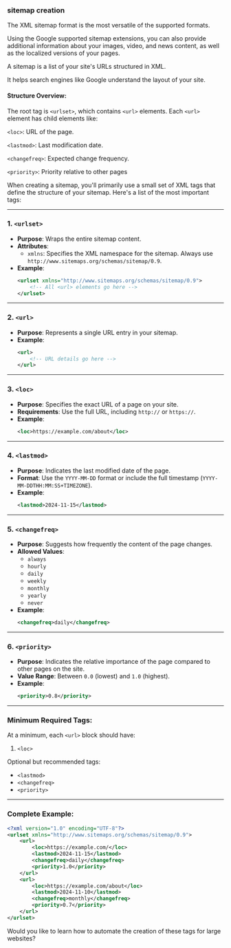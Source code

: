 ### sitemap creation
The XML sitemap format is the most versatile of the supported formats.

Using the Google supported sitemap extensions, you can also provide additional information about your images, video, and news content, as well as the localized versions of your pages.


A sitemap is a list of your site's URLs structured in XML.

It helps search engines like Google understand the layout of your site.

#### Structure Overview:

The root tag is `<urlset>`, which contains `<url>` elements.
Each `<url>` element has child elements like:

`<loc>`: URL of the page.

`<lastmod>`: Last modification date.

`<changefreq>`: Expected change frequency.

`<priority>`: Priority relative to other pages

When creating a sitemap, you'll primarily use a small set of XML tags that define the structure of your sitemap. Here's a list of the most important tags:

---

### **1. `<urlset>`**
- **Purpose**: Wraps the entire sitemap content.
- **Attributes**:
  - `xmlns`: Specifies the XML namespace for the sitemap. Always use `http://www.sitemaps.org/schemas/sitemap/0.9`.
- **Example**:
  ```xml
  <urlset xmlns="http://www.sitemaps.org/schemas/sitemap/0.9">
      <!-- All <url> elements go here -->
  </urlset>
  ```

---

### **2. `<url>`**
- **Purpose**: Represents a single URL entry in your sitemap.
- **Example**:
  ```xml
  <url>
      <!-- URL details go here -->
  </url>
  ```

---

### **3. `<loc>`**
- **Purpose**: Specifies the exact URL of a page on your site.
- **Requirements**: Use the full URL, including `http://` or `https://`.
- **Example**:
  ```xml
  <loc>https://example.com/about</loc>
  ```

---

### **4. `<lastmod>`**
- **Purpose**: Indicates the last modified date of the page.
- **Format**: Use the `YYYY-MM-DD` format or include the full timestamp (`YYYY-MM-DDTHH:MM:SS+TIMEZONE`).
- **Example**:
  ```xml
  <lastmod>2024-11-15</lastmod>
  ```

---

### **5. `<changefreq>`**
- **Purpose**: Suggests how frequently the content of the page changes.
- **Allowed Values**:
  - `always`
  - `hourly`
  - `daily`
  - `weekly`
  - `monthly`
  - `yearly`
  - `never`
- **Example**:
  ```xml
  <changefreq>daily</changefreq>
  ```

---

### **6. `<priority>`**
- **Purpose**: Indicates the relative importance of the page compared to other pages on the site.
- **Value Range**: Between `0.0` (lowest) and `1.0` (highest).
- **Example**:
  ```xml
  <priority>0.8</priority>
  ```

---

### **Minimum Required Tags**:
At a minimum, each `<url>` block should have:
1. `<loc>`

Optional but recommended tags:
- `<lastmod>`
- `<changefreq>`
- `<priority>`

---

### **Complete Example**:
```xml
<?xml version="1.0" encoding="UTF-8"?>
<urlset xmlns="http://www.sitemaps.org/schemas/sitemap/0.9">
    <url>
        <loc>https://example.com/</loc>
        <lastmod>2024-11-15</lastmod>
        <changefreq>daily</changefreq>
        <priority>1.0</priority>
    </url>
    <url>
        <loc>https://example.com/about</loc>
        <lastmod>2024-11-10</lastmod>
        <changefreq>monthly</changefreq>
        <priority>0.7</priority>
    </url>
</urlset>
```

Would you like to learn how to automate the creation of these tags for large websites?
